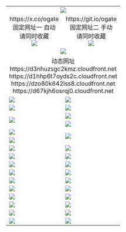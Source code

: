 ﻿<table>
  <tr><td colspan=2 align=center><img src="https://d67kjh6osrqj0.cloudfront.net/Up/oGate.jpg" /></td></tr>
  <tr>
    <td align=center>https://x.co/ogate<br>固定网址一 自动<br>请同时收藏<br><img src="https://d67kjh6osrqj0.cloudfront.net/Up/0WMGD1.png" /></td>
    <td align=center>https://git.io/ogate<br>固定网址二 手动<br>请同时收藏<br><img src="https://d67kjh6osrqj0.cloudfront.net/Up/0WMGD2.png" /></td>
  </tr>
  <tr>
    <td colspan=2 align=center><a href="https://d67kjh6osrqj0.cloudfront.net/ogUP.aspx?name=0ogate.apk&from=github" target="_blank"><img src="https://d67kjh6osrqj0.cloudfront.net/Up/0ogate.jpg" /></a></td>
  </tr>
  <tr><td colspan=2 align=center>动态网址
<br>https://d3nhuzsgc2kmz.cloudfront.net
<br>https://d1hhp6t7oyds2c.cloudfront.net
<br>https://dzo80k642lss8.cloudfront.net
<br>https://d67kjh6osrqj0.cloudfront.net
    </td>
  </tr>
  <tr>
    <td><a href="https://d67kjh6osrqj0.cloudfront.net/oNote.aspx?id=oGate&from=github" target="_blank"><img src="https://d67kjh6osrqj0.cloudfront.net/Up/0WCYQ.jpg" /></a></td>
    <td><a href="https://d67kjh6osrqj0.cloudfront.net/oNote.aspx?id=oNote&from=github" target="_blank"><img src="https://d67kjh6osrqj0.cloudfront.net/Up/0WZTT.jpg" /></a></td>
  </tr>
  <tr>
    <td><a href="https://d67kjh6osrqj0.cloudfront.net/ogDY.aspx?from=github" target="_blank"><img src="https://d67kjh6osrqj0.cloudfront.net/Up/DY.jpg"/></a></td>
    <td><a href="https://d67kjh6osrqj0.cloudfront.net/ogST.aspx?from=github" target="_blank"><img src="https://d67kjh6osrqj0.cloudfront.net/Up/ST.jpg"/></a></td>
  </tr>
  <tr>
    <td rowspan=2><a href="https://d67kjh6osrqj0.cloudfront.net/ogUP.aspx?name=WJ.mp4&from=github" target="_blank"><img src="https://d67kjh6osrqj0.cloudfront.net/Up/WJ.jpg" /></a></td>
    <td><a href="https://d67kjh6osrqj0.cloudfront.net/ogUP.aspx?name=DKC.mp4&count=17&from=github" target="_blank"><img src="https://d67kjh6osrqj0.cloudfront.net/Up/DKC.jpg" /></a></td> 
  </tr>
  <tr>
    <td><a href="https://d67kjh6osrqj0.cloudfront.net/ogUP.aspx?name=LRWS.mp4&count=6B:13,5A:10,5B:35,4A:14,4B:19,3A:10,3B:26,2A:16,2B:21,1A:23,1B:29&from=github" target="_blank"><img src="https://d67kjh6osrqj0.cloudfront.net/Up/LRWS.jpg" /></a></td>
  </tr>
  <tr>
    <td><a href="https://d67kjh6osrqj0.cloudfront.net/ogUP.aspx?name=JQR.mp4&count=2&from=github" target="_blank"><img src="https://d67kjh6osrqj0.cloudfront.net/Up/JQR.jpg" /></a></td>   
    <td rowspan=2><a href="https://d67kjh6osrqj0.cloudfront.net/ogUP.aspx?name=JP.mp4&count=9&from=github" target="_blank"><img src="https://d67kjh6osrqj0.cloudfront.net/Up/JP.jpg" /></td>
  </tr>
  <tr>
    <td><a href="https://d67kjh6osrqj0.cloudfront.net/ogUP.aspx?name=ZSJ.mp4&count=16&from=github" target="_blank"><img src="https://d67kjh6osrqj0.cloudfront.net/Up/ZSJ.jpg" /></a></td>
  </tr>
  <tr>
    <td><a href="https://d67kjh6osrqj0.cloudfront.net/ogUP.aspx?name=SSZJ.mp4&count=7&current=2&from=github" target="_blank"><img src="https://d67kjh6osrqj0.cloudfront.net/Up/SSZJ.jpg" /></a></td>
    <td><a href="https://d67kjh6osrqj0.cloudfront.net/ogUP.aspx?name=WH.mp4&from=github" target="_blank"><img src="https://d67kjh6osrqj0.cloudfront.net/Up/WH.jpg" /></a></td>
  </tr>
  <tr>
    <td><a href="https://d67kjh6osrqj0.cloudfront.net/ogUP.aspx?name=DWHM.mp4&from=github" target="_blank"><img src="https://d67kjh6osrqj0.cloudfront.net/Up/DWHM.jpg" /></a></td>
    <td><a href="https://d67kjh6osrqj0.cloudfront.net/ogUP.aspx?name=XTFY.mp4&count=24&from=github" target="_blank"><img src="https://d67kjh6osrqj0.cloudfront.net/Up/XTFY.jpg" /></a></td>
  </tr>
  <tr>
    <td><a href="https://d67kjh6osrqj0.cloudfront.net/ogUP.aspx?name=4SQQ.mp4&count=06:5,05:20&current=06:5&from=github" target="_blank"><img src="https://d67kjh6osrqj0.cloudfront.net/Up/4SQQ0.jpg" /></a></td>
    <td><a href="https://d67kjh6osrqj0.cloudfront.net/ogUP.aspx?name=4SHQ.mp4&count=06:4,05:29&current=06:4&from=github" target="_blank"><img src="https://d67kjh6osrqj0.cloudfront.net/Up/4SHQ0.jpg" /></a></td>
  </tr>
  <tr>
    <td><a href="https://d67kjh6osrqj0.cloudfront.net/ogUP.aspx?name=4SZG.mp4&count=06:5,05:22,04:22&current=06:3&from=github" target="_blank"><img src="https://d67kjh6osrqj0.cloudfront.net/Up/4SZG0.jpg" /></a></td>
    <td><a href="https://d67kjh6osrqj0.cloudfront.net/ogUP.aspx?name=4SDJ.mp4&count=06:2,05:48,04:52&current=06:1&from=github" target="_blank"><img src="https://d67kjh6osrqj0.cloudfront.net/Up/4SDJ0.jpg" /></a></td>
  </tr>
  <tr>
    <td><a href="https://d67kjh6osrqj0.cloudfront.net/onUP.aspx?name=https://x.co/dtw99&from=github" target="_blank"><img src="https://d67kjh6osrqj0.cloudfront.net/Up/0DTW.jpg"/></a></td>
    <td><a href="https://d67kjh6osrqj0.cloudfront.net/onUP.aspx?name=https://d2tyo2h9ydw5hf.cloudfront.net/acenter/&from=github" target="_blank"><img src="https://d67kjh6osrqj0.cloudfront.net/Up/0TDW.jpg" /></a></td>
  </tr>
  <tr>
    <td><a href="https://d67kjh6osrqj0.cloudfront.net/onUP.aspx?name=https://d2r8g7swm7yriq.cloudfront.net/gb/nsc413.htm&from=github" target="_blank"><img src="https://d67kjh6osrqj0.cloudfront.net/Up/0DJY.jpg" /></a></td>
    <td><a href="https://d67kjh6osrqj0.cloudfront.net/onUP.aspx?name=https://dgyo0jey7vwa5.cloudfront.net/xtr/gb/prog204.html&from=github" target="_blank"><img src="https://d67kjh6osrqj0.cloudfront.net/Up/0XTR.jpg" /></a></td>
  </tr>
  <tr>
    <td><a href="https://d67kjh6osrqj0.cloudfront.net/onUP.aspx?name=https://d1o6sqws00r7ay.cloudfront.net&from=github" target="_blank"><img src="https://d67kjh6osrqj0.cloudfront.net/Up/0MHW.jpg" /></a></td>
    <td><a href="https://d67kjh6osrqj0.cloudfront.net/onUP.aspx?name=https://d38z1xzg5vtneh.cloudfront.net&from=github" target="_blank"><img src="https://d67kjh6osrqj0.cloudfront.net/Up/0ZJW.jpg" /></a></td>
  </tr>
  <tr>
    <td><a href="https://d67kjh6osrqj0.cloudfront.net/ogUP.aspx?name=FG.zip&from=github" target="_blank"><img src="https://d67kjh6osrqj0.cloudfront.net/Up/FG.jpg" /></a></td>
    <td><a href="https://d67kjh6osrqj0.cloudfront.net/ogUP.aspx?name=FGA.apk&from=github" target="_blank"><img src="https://d67kjh6osrqj0.cloudfront.net/Up/FGA.jpg" /></a></td>
  </tr>
  <tr>
    <td><a href="https://d67kjh6osrqj0.cloudfront.net/ogUP.aspx?name=U.zip&from=github" target="_blank"><img src="https://d67kjh6osrqj0.cloudfront.net/Up/U.jpg" /></a></td>
    <td><a href="https://d67kjh6osrqj0.cloudfront.net/ogUP.aspx?name=UA.apk&from=github" target="_blank"><img src="https://d67kjh6osrqj0.cloudfront.net/Up/UA.jpg" /></a></td>
  </tr>
  <tr>
    <td><a href="https://d67kjh6osrqj0.cloudfront.net/ogUP.aspx?name=0iPPOTV.zip&from=github" target="_blank"><img src="https://d67kjh6osrqj0.cloudfront.net/Up/0iPPOTV.jpg" /></a></td>
    <td><a href="https://d67kjh6osrqj0.cloudfront.net/ogUP.aspx?name=0iNTD.apk&from=github" target="_blank"><img src="https://d67kjh6osrqj0.cloudfront.net/Up/0iNTD.jpg" /></a></td>
  </tr>
</table>

